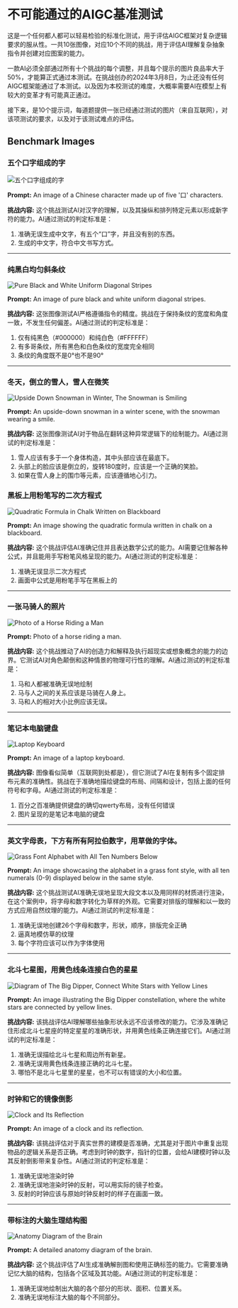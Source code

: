 # 不可能通过的AIGC基准测试

这是一个任何都人都可以轻易检验的标准化测试，用于评估AIGC框架对复杂逻辑要求的服从性。一共10张图像，对应10个不同的挑战，用于评估AI理解复杂抽象指令并创建对应图案的能力。

一款AI必须全部通过所有十个挑战的每个调整，并且每个提示的图片良品率大于50%，才能算正式通过本测试。在挑战创办的2024年3月8日，为止还没有任何AIGC框架能通过了本测试。以及因为本校测试的难度，大概率需要AI在模型上有较大的变革才有可能真正通过。

接下来，是10个提示词，每道题提供一张已经通过测试的图片（来自互联网），对该项测试的要求，以及对于该测试难点的评估。


## Benchmark Images

### 五个口字组成的字

![五个口字组成的字](images/五个口字组成的字.png)

**Prompt:** An image of a Chinese character made up of five '口' characters.

**挑战内容:**
 这个挑战测试AI对汉字的理解，以及其操纵和排列特定元素以形成新字符的能力。AI通过测试的判定标准是：
 
1. 准确无误生成中文字，有五个“口”字，并且没有别的东西。
2. 生成的中文字，符合中文书写方式。


---

### 纯黑白均匀斜条纹

![Pure Black and White Uniform Diagonal Stripes](images/pure_black_white_uniform_diagonal_stripes.png)

**Prompt:** An image of pure black and white uniform diagonal stripes.

**挑战内容:**
 这张图像测试AI严格遵循指令的精度。挑战在于保持条纹的宽度和角度一致，不发生任何偏差。AI通过测试的判定标准是：

1. 仅有纯黑色（#000000）和纯白色（#FFFFFF）
2. 有多哥条纹，所有黑色和白色条纹的宽度完全相同
3. 条纹的角度既不是0°也不是90°

---

### 冬天，倒立的雪人，雪人在微笑

![Upside Down Snowman in Winter, The Snowman is Smiling](images/upside_down_snowman_in_winter_the_snowman_is_smiling.png)

**Prompt:** An upside-down snowman in a winter scene, with the snowman wearing a smile.

**挑战内容:**
这张图像测试AI对于物品在翻转这种异常逻辑下的绘制能力。AI通过测试的判定标准是：

1. 雪人应该有多于一个身体构造，其中头部应该在最底下。
2. 头部上的脸应该是倒立的，旋转180度时，应该是一个正确的笑脸。
3. 如果在雪人身上的围巾等元素，应该遵循地心引力。

### 黑板上用粉笔写的二次方程式

![Quadratic Formula in Chalk Written on Blackboard](images/quadratic_formula_in_chalk_written_on_blackboard.png)

**Prompt:** An image showing the quadratic formula written in chalk on a blackboard.

**挑战内容:**
这个挑战评估AI准确记住并且表达数学公式的能力。AI需要记住解各种公式，并且能用手写粉笔风格呈现的能力。AI通过测试的判定标准是：

1. 准确无误显示二次方程式
2. 画面中公式是用粉笔手写在黑板上的


---

### 一张马骑人的照片

![Photo of a Horse Riding a Man](images/photo_of_a_horse_riding_a_man.png)

**Prompt:** Photo of a horse riding a man.

**挑战内容:**
这个挑战推动了AI的创造力和解释及执行超现实或想象概念的能力的边界。它测试AI对角色颠倒和这种情景的物理可行性的理解。AI通过测试的判定标准是：


1. 马和人都被准确无误地绘制
2. 马与人之间的关系应该是马骑在人身上。
3. 马和人的相对大小比例应该无误。

---

### 笔记本电脑键盘

![Laptop Keyboard](images/laptop_keyboard.png)

**Prompt:** An image of a laptop keyboard.

**挑战内容:**
图像看似简单（互联网到处都是），但它测试了AI在复制有多个固定排布元素的准确性。挑战在于准确地描绘键盘的布局、间隔和设计，包括上面的任何符号和字母。AI通过测试的判定标准是：

1. 百分之百准确提供键盘的确切qwerty布局，没有任何错误
2. 图片呈现的是笔记本电脑的键盘

---

### 英文字母表，下方有所有阿拉伯数字，用草做的字体。

![Grass Font Alphabet with All Ten Numbers Below](images/grass_font_alphabet_with_all_ten_numbers_below.png)

**Prompt:** An image showcasing the alphabet in a grass font style, with all ten numerals (0-9) displayed below in the same style.

**挑战内容:**
这个挑战测试AI准确无误地呈现大段文本以及用同样的材质进行渲染，在这个案例中，将字母和数字转化为草样的外观。它需要对排版的理解和以一致的方式应用自然纹理的能力。AI通过测试的判定标准是：

1. 准确无误地创建26个字母和数字，形状，顺序，排版完全正确
2. 逼真地模仿草的纹理
3. 每个字符应该可以作为字体使用

---

### 北斗七星图，用黄色线条连接白色的星星

![Diagram of The Big Dipper, Connect White Stars with Yellow Lines](images/diagram_of_the_big_dipper_connect_white_stars_with_yellow_lines.png)

**Prompt:** An image illustrating the Big Dipper constellation, where the white stars are connected by yellow lines.

**挑战内容:**
该挑战评估AI理解哪些抽象形状永远不应该修改的能力。它涉及准确记住形成北斗七星座的特定星星的准确形状，并用黄色线条正确连接它们。AI通过测试的判定标准是：

1. 准确无误描绘北斗七星和周边所有新星。
2. 准确无误用黄色线条连接正确的北斗七星。
3. 哪怕不是北斗七星里的星星，也不可以有错误的大小和位置。

---

### 时钟和它的镜像倒影

![Clock and Its Reflection](images/clock_and_its_reflection.png)

**Prompt:** An image of a clock and its reflection.

**挑战内容:**
该挑战评估对于真实世界的建模是否准确，尤其是对于图片中重复出现物品的逻辑关系是否正确。考虑到时钟的数字，指针的位置，会给AI建模时钟以及其反射倒影带来复杂性。AI通过测试的判定标准是：
1. 准确无误地渲染时钟
2. 准确无误地渲染时钟的反射，可以用实际的镜子检查。
3. 反射的时钟应该与原始时钟反射时的样子在画面一致。

---

### 带标注的大脑生理结构图

![Anatomy Diagram of the Brain](images/anatomy_diagram_of_the_brain.png)

**Prompt:** A detailed anatomy diagram of the brain.

**挑战内容:**
这个挑战评估了AI生成准确解剖图和使用正确标签的能力。它需要准确记忆大脑的结构，包括各个区域及其功能。AI通过测试的判定标准是：
1. 准确无误地绘制出大脑的各个部分的形状、面积、位置关系。
2. 准确无误地标注大脑的每个不同部分。